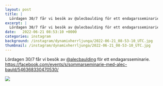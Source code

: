 ```yaml
---
layout: post
title: |
  Lördagen 30/7 får vi besök av @alecbaulding för ett endagarsseminarie
excerpt: |
  Lördagen 30/7 får vi besök av @alecbaulding för ett endagarsseminarie. https://facebook.com/events/s/sommarseminarie-med-alec-bauld/546368330470530/
date:   2022-06-21 08:53:10 +0000
categories: instagram
background: /instagram/dynamixherrljunga/2022-06-21_08-53-10_UTC.jpg
thumbnail: /instagram/dynamixherrljunga/2022-06-21_08-53-10_UTC.jpg
---
```

Lördagen 30/7 får vi besök av [@alecbaulding](https://www.instagram.com/alecbaulding/) för ett endagarsseminarie. https://facebook.com/events/s/sommarseminarie-med-alec-bauld/546368330470530/



<img src='/www-dynamix-herrljunga/instagram/dynamixherrljunga/2022-06-21_08-53-10_UTC.jpg' class='img-fluid' />
